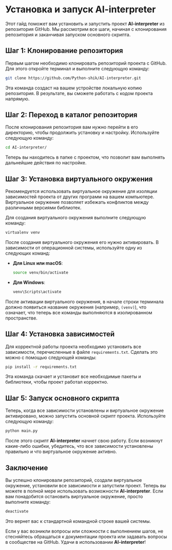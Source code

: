 # Установка и запуск AI-interpreter

Этот гайд поможет вам установить и запустить проект **AI-interpreter** из репозитория GitHub. Мы рассмотрим все шаги, начиная с клонирования репозитория и заканчивая запуском основного скрипта.

## Шаг 1: Клонирование репозитория

Первым шагом необходимо клонировать репозиторий проекта с GitHub. Для этого откройте терминал и выполните следующую команду:

```bash
git clone https://github.com/Python-shik/AI-interpreter.git
```

Эта команда создаст на вашем устройстве локальную копию репозитория. В результате, вы сможете работать с кодом проекта напрямую.

## Шаг 2: Переход в каталог репозитория

После клонирования репозитория вам нужно перейти в его директорию, чтобы продолжить установку и настройку. Используйте следующую команду:

```bash
cd AI-interpreter/
```

Теперь вы находитесь в папке с проектом, что позволит вам выполнять дальнейшие действия по настройке.

## Шаг 3: Установка виртуального окружения

Рекомендуется использовать виртуальное окружение для изоляции зависимостей проекта от других программ на вашем компьютере. Виртуальное окружение позволяет избежать конфликтов между различными версиями библиотек.

Для создания виртуального окружения выполните следующую команду:

```bash
virtualenv venv
```

После создания виртуального окружения его нужно активировать. В зависимости от операционной системы, используйте одну из следующих команд:

- **Для Linux или macOS**:
  ```bash
  source venv/bin/activate
  ```

- **Для Windows**:
  ```bash
  venv\Scripts\activate
  ```

После активации виртуального окружения, в начале строки терминала должно появиться название окружения (например, `(venv)`), что означает, что теперь все команды выполняются в изолированном пространстве.

## Шаг 4: Установка зависимостей

Для корректной работы проекта необходимо установить все зависимости, перечисленные в файле `requirements.txt`. Сделать это можно с помощью следующей команды:

```bash
pip install -r requirements.txt
```

Эта команда скачает и установит все необходимые пакеты и библиотеки, чтобы проект работал корректно.

## Шаг 5: Запуск основного скрипта

Теперь, когда все зависимости установлены и виртуальное окружение активировано, можно запустить основной скрипт проекта. Используйте следующую команду:

```bash
python main.py
```

После этого скрипт **AI-interpreter** начнет свою работу. Если возникнут какие-либо ошибки, убедитесь, что все зависимости установлены правильно и что виртуальное окружение активно.

## Заключение

Вы успешно клонировали репозиторий, создали виртуальное окружение, установили все зависимости и запустили проект. Теперь вы можете в полной мере использовать возможности **AI-interpreter**. Если вам понадобится остановить виртуальное окружение, просто выполните команду:

```bash
deactivate
```

Это вернет вас к стандартной командной строке вашей системы.

Если у вас возникли вопросы или сложности с выполнением шагов, не стесняйтесь обращаться к документации проекта или задавать вопросы в сообществе на GitHub. Удачи в использовании **AI-interpreter**!

